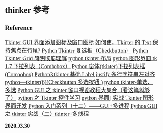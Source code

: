<font size=4 face='楷体'>

## thinker 参考

### Reference

[Tkinter GUI 界面添加图标及窗口图标](https://www.cnblogs.com/qianmaoliugou/p/11326555.html)
[如何使，Tkinter 的 Text 保持焦点在行尾?](https://bbs.csdn.net/topics/390712532)
[Python Tkinter 复选框（Checkbutton）](https://www.runoob.com/python/python-tk-checkbutton.html)
[Python Tkinter Grid 简明彻底理解](https://www.jianshu.com/p/e63f2460f125)
[python tkinter 布局](https://www.cnblogs.com/xuey/p/9293772.html)
[python 图形界面 tk 1.7 下拉列表（Combobox）](https://www.jianshu.com/p/2a931ce70b4b)
[Python 窗体(tkinter)下拉列表框(Combobox)](https://blog.csdn.net/houyanhua1/article/details/78174066)
[Python3 tkinter 基础 Label justify 多行字符串左对齐](https://www.cnblogs.com/xingchuxin/p/10447009.html)
[python—tkinter(6)(Checkbutton 多选按钮 )](https://blog.csdn.net/qq_39401420/article/details/80871239)
[python tkinter-单选、多选](https://www.cnblogs.com/it-tsz/p/10582509.html)
[Python GUI 之 tkinter 窗口视窗教程大集合（看这篇就够了）](https://www.cnblogs.com/shwee/p/9427975.html)
[python 之 Tkinter 控件学习](https://www.cnblogs.com/hackpig/p/8179724.html)
[python 界面 | 实战 Tkinter 图形界面开发](https://www.jianshu.com/p/311749e3b91a)
[Python 入门系列（十二）——GUI+多进程](https://www.jianshu.com/p/fcfe1a140b15)
[Python GUI 之 tkinter 实战（二）tkinter+多线程](https://blog.csdn.net/yingshukun/article/details/78838395)

**2020.03.30**
